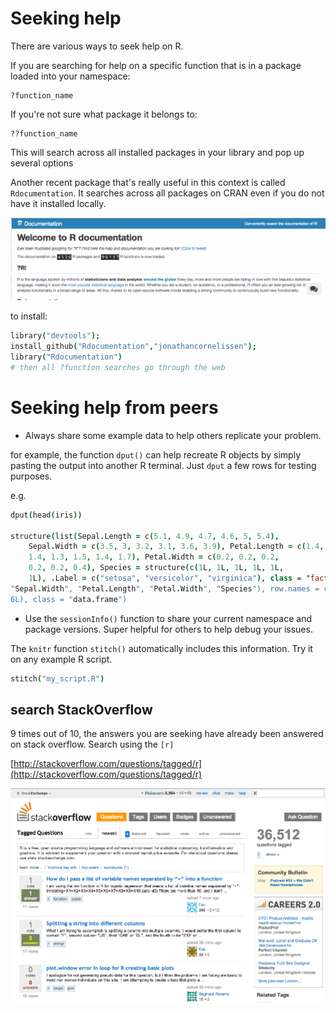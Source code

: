 
# Seeking help

There are various ways to seek help on R.

If you are searching for help on a specific function that is in a package loaded into your namespace:

```
?function_name
```

If you're not sure what package it belongs to:

```
??function_name
```

This will search across all installed packages in your library and pop up several options

Another recent package that's really useful in this context is called `Rdocumentation`. It searches across all packages on CRAN even if you do not have it installed locally.

![](rdocumentation.png)

to install:

```coffee
library("devtools"); 
install_github("Rdocumentation","jonathancornelissen");
library("Rdocumentation")
# then all ?function searches go through the web
```


# Seeking help from peers

* Always share some example data to help others replicate your problem.

for example, the function `dput()` can help recreate R objects by simply pasting the output into another R terminal. Just `dput` a few rows for testing purposes.

e.g.

```coffee
dput(head(iris))

structure(list(Sepal.Length = c(5.1, 4.9, 4.7, 4.6, 5, 5.4), 
    Sepal.Width = c(3.5, 3, 3.2, 3.1, 3.6, 3.9), Petal.Length = c(1.4, 
    1.4, 1.3, 1.5, 1.4, 1.7), Petal.Width = c(0.2, 0.2, 0.2, 
    0.2, 0.2, 0.4), Species = structure(c(1L, 1L, 1L, 1L, 1L, 
    1L), .Label = c("setosa", "versicolor", "virginica"), class = "factor")), .Names = c("Sepal.Length", 
"Sepal.Width", "Petal.Length", "Petal.Width", "Species"), row.names = c(NA, 
6L), class = "data.frame")
```


* Use the `sessionInfo()` function to share your current namespace and package versions. Super helpful for others to help debug your issues.

The `knitr` function `stitch()` automatically includes this information. Try it on any example R script.

```coffee
stitch("my_script.R")
```


## search StackOverflow

9 times out of 10, the answers you are seeking have already been answered on stack overflow. Search using the `[r]`

[http://stackoverflow.com/questions/tagged/r](http://stackoverflow.com/questions/tagged/r)

![](stackoverflow.png)




